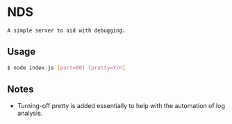 # NDS

	A simple server to aid with debugging.

## Usage
```sh
$ node index.js [port=80] [pretty=Y/n]
```

## Notes

* Turning-off pretty is added essentially to help with the automation of log analysis.
